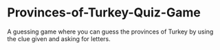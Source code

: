 # Provinces-of-Turkey-Quiz-Game
A guessing game where you can guess the provinces of Turkey by using the clue given and asking for letters.
